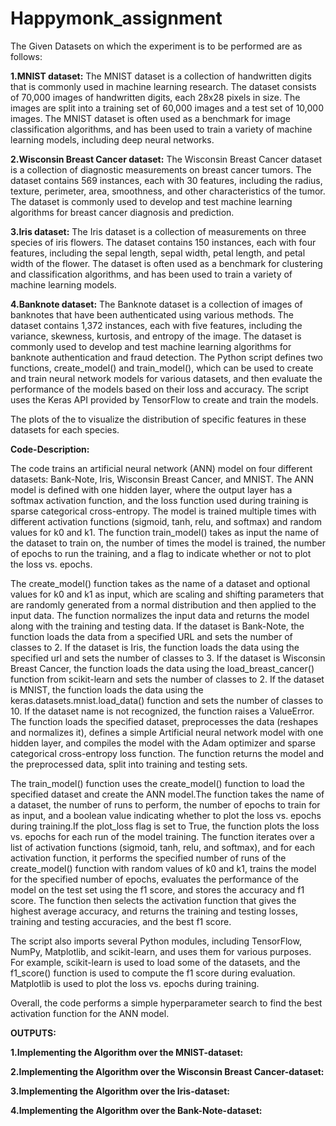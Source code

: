 # Happymonk_assignment

The Given Datasets on which the experiment is to be performed are as follows:

**1.MNIST dataset:** The MNIST dataset is a collection of handwritten digits that is commonly used in machine learning research. The dataset consists of 70,000 images of handwritten digits, each 28x28 pixels in size. The images are split into a training set of 60,000 images and a test set of 10,000 images. The MNIST dataset is often used as a benchmark for image classification algorithms, and has been used to train a variety of machine learning models, including deep neural networks.

**2.Wisconsin Breast Cancer dataset:** The Wisconsin Breast Cancer dataset is a collection of diagnostic measurements on breast cancer tumors. The dataset contains 569 instances, each with 30 features, including the radius, texture, perimeter, area, smoothness, and other characteristics of the tumor. The dataset is commonly used to develop and test machine learning algorithms for breast cancer diagnosis and prediction.

**3.Iris dataset:** The Iris dataset is a collection of measurements on three species of iris flowers. The dataset contains 150 instances, each with four features, including the sepal length, sepal width, petal length, and petal width of the flower. The dataset is often used as a benchmark for clustering and classification algorithms, and has been used to train a variety of machine learning models.

**4.Banknote dataset:** The Banknote dataset is a collection of images of banknotes that have been authenticated using various methods. The dataset contains 1,372 instances, each with five features, including the variance, skewness, kurtosis, and entropy of the image. The dataset is commonly used to develop and test machine learning algorithms for banknote authentication and fraud detection.
The Python script defines two functions, create_model() and train_model(), which can be used to create and train neural network models for various datasets, and then evaluate the performance of the models based on their loss and accuracy. The script uses the Keras API provided by TensorFlow to create and train the models.

The plots of the to visualize the distribution of specific features in these datasets for each species.

**Code-Description:**

The code trains an artificial neural network (ANN) model on four different datasets: Bank-Note, Iris, Wisconsin Breast Cancer, and MNIST. The ANN model is defined with one hidden layer, where the output layer has a softmax activation function, and the loss function used during training is sparse categorical cross-entropy. The model is trained multiple times with different activation functions (sigmoid, tanh, relu, and softmax) and random values for k0 and k1. The function train_model() takes as input the name of the dataset to train on, the number of times the model is trained, the number of epochs to run the training, and a flag to indicate whether or not to plot the loss vs. epochs.



The create_model() function takes as the name of a dataset and optional values for k0 and k1 as input, which are scaling and shifting parameters that are randomly generated from a normal distribution and then applied to the input data. The function normalizes the input data and returns the model along with the training and testing data. If the dataset is Bank-Note, the function loads the data from a specified URL and sets the number of classes to 2. If the dataset is Iris, the function loads the data using the specified url and sets the number of classes to 3. If the dataset is Wisconsin Breast Cancer, the function loads the data using the load_breast_cancer() function from scikit-learn and sets the number of classes to 2. If the dataset is MNIST, the function loads the data using the keras.datasets.mnist.load_data() function and sets the number of classes to 10. If the dataset name is not recognized, the function raises a ValueError. The function loads the specified dataset, preprocesses the data (reshapes and normalizes it), defines a simple Artificial neural network model with one hidden layer, and compiles the model with the Adam optimizer and sparse categorical cross-entropy loss function. The function returns the model and the preprocessed data, split into training and testing sets.

The train_model() function uses the create_model() function to load the specified dataset and create the ANN model.The function takes  the name of a dataset, the number of runs to perform, the number of epochs to train for as input, and a boolean value indicating whether to plot the loss vs. epochs during training.If the plot_loss flag is set to True, the function plots the loss vs. epochs for each run of the model training. The function iterates over a list of activation functions (sigmoid, tanh, relu, and softmax), and for each activation function, it performs the specified number of runs of the create_model() function with random values of k0 and k1, trains the model for the specified number of epochs, evaluates the performance of the model on the test set using the f1 score, and stores the accuracy and f1 score. The function then selects the activation function that gives the highest average accuracy, and returns the training and testing losses, training and testing accuracies, and the best f1 score.

The script also imports several Python modules, including TensorFlow, NumPy, Matplotlib, and scikit-learn, and uses them for various purposes. For example, scikit-learn is used to load some of the datasets, and the f1_score() function is used to compute the f1 score during evaluation. Matplotlib is used to plot the loss vs. epochs during training.


Overall, the code performs a simple hyperparameter search to find the best activation function for the ANN model.


**OUTPUTS:**

**1.Implementing the Algorithm over the MNIST-dataset:**

**2.Implementing the Algorithm over the Wisconsin Breast Cancer-dataset:**

**3.Implementing the Algorithm over the Iris-dataset:**

**4.Implementing the Algorithm over the Bank-Note-dataset:**
